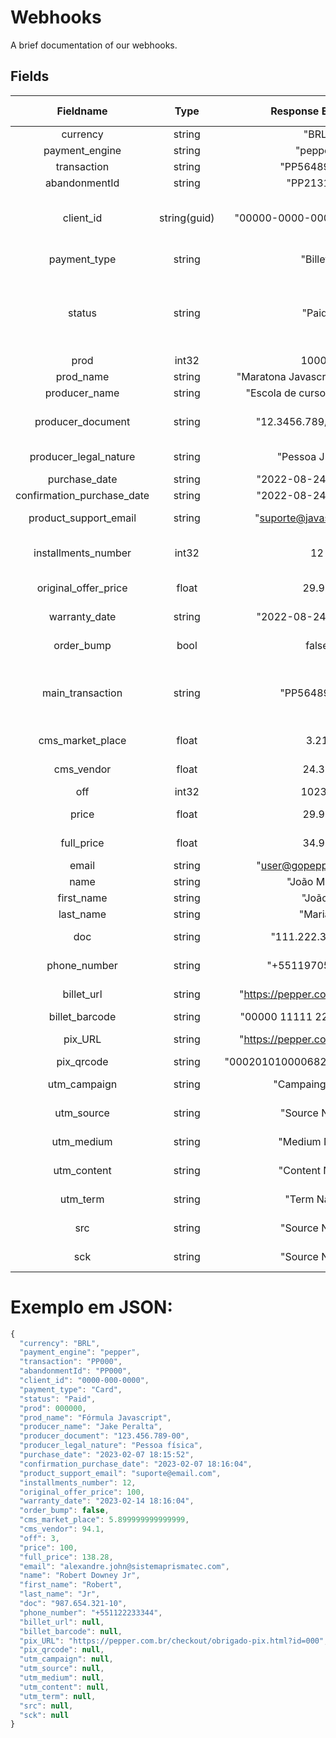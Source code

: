# Webhooks
A brief documentation of our webhooks.

## Fields

|     Fieldname     |      Type      |       Response Example       | Possibilities or Description |
| :---------------: | :------------: | :--------------------------: | :--------------------------: |
|     currency      |     string     |             "BRL"            |            BRL, USD          |
|   payment_engine  |     string     |           "pepper"           |         Constant field       |
|     transaction   |     string     |         "PP56489423"         |         Transactions Id      |
|   abandonmentId   |     string     |          "PP213123"          |          Abandonment Id      |
|     client_id     |   string(guid) |  "00000-0000-0000-0000-000"  | To be used in the recovery of an abandoned cart |
| payment_type | string | "Billet" | Checkout, Pix, Billet, Card |
| status | string | "Paid" | Abandonment, Created, WaitingPayment, Paid, Refused, Refunded, Chargeback | 
| prod | int32 | 10000 | Product Id |
| prod_name | string | "Maratona Javascript em 30 dias" | Product name |
| producer_name | string | "Escola de curso online LTDA" | Producer name |
| producer_document | string | "12.3456.789/0001-10" | Producer document number |
| producer_legal_nature | string | "Pessoa Jurídica | Pessoa física, Pessoa Jurídica |
| purchase_date | string | "2022-08-24 15:10:59" | Purchase date |
| confirmation_purchase_date | string | "2022-08-24 15:10:59" | Approved date |
| product_support_email | string | "suporte@javascript.com" | Product Support Email |
| installments_number | int32 | 12 | Number of transaction installments |
| original_offer_price | float | 29.90 | Price before taxes |
| warranty_date | string | "2022-08-24 15:10:59" | Warranty deadline |
| order_bump | bool | false | If product is orderbump |
| main_transaction | string | "PP56489423" | The main transaction. Could be the same value of transaction field |
| cms_market_place | float | 3.21 | Platform tax amount |
| cms_vendor | float | 24.31 | Producer amount |
| off | int32 | 10232 | Offer Id |
| price | float | 29.90 | Offer price before taxes |
| full_price | float | 34.90 | Price paid by client |
| email | string | "user@gopepper.com.br" | Client email |
| name | string | "João Maria" | Client full name |
| first_name | string | "João" | Client first name |
| last_name | string | "Maria" | Client last name |
| doc | string | "111.222.333-45" | Client document number |
| phone_number | string | "+5511970503010" | Client phone number |
| billet_url | string | "https://pepper.com.br/example" | Billet payment page |
| billet_barcode | string | "00000 11111 22222 333333" | Billet Barcode |
| pix_URL | string | "https://pepper.com.br/example" | Pix payment page |
| pix_qrcode | string | "0002010100006820014br.example" | Pix QRCode |
| utm_campaign | string | "Campaing Name" | Tracking Parameter |
| utm_source | string | "Source Name" | Tracking Parameter |
| utm_medium | string | "Medium Name" | Tracking Parameter |
| utm_content | string | "Content Name" | Tracking Parameter |
| utm_term | string | "Term Name" | Tracking Parameter |
| src | string | "Source Name" | Tracking Parameter |
| sck | string | "Source Name" | Tracking Parameter |

# Exemplo em JSON:

```javascript
{
  "currency": "BRL",
  "payment_engine": "pepper",
  "transaction": "PP000",
  "abandonmentId": "PP000",
  "client_id": "0000-000-0000",
  "payment_type": "Card",
  "status": "Paid",
  "prod": 000000,
  "prod_name": "Fórmula Javascript",
  "producer_name": "Jake Peralta",
  "producer_document": "123.456.789-00",
  "producer_legal_nature": "Pessoa física",
  "purchase_date": "2023-02-07 18:15:52",
  "confirmation_purchase_date": "2023-02-07 18:16:04",
  "product_support_email": "suporte@email.com",
  "installments_number": 12,
  "original_offer_price": 100,
  "warranty_date": "2023-02-14 18:16:04",
  "order_bump": false,
  "cms_market_place": 5.899999999999999,
  "cms_vendor": 94.1,
  "off": 3,
  "price": 100,
  "full_price": 138.28,
  "email": "alexandre.john@sistemaprismatec.com",
  "name": "Robert Downey Jr",
  "first_name": "Robert",
  "last_name": "Jr",
  "doc": "987.654.321-10",
  "phone_number": "+551122233344",
  "billet_url": null,
  "billet_barcode": null,
  "pix_URL": "https://pepper.com.br/checkout/obrigado-pix.html?id=000",
  "pix_qrcode": null,
  "utm_campaign": null,
  "utm_source": null,
  "utm_medium": null,
  "utm_content": null,
  "utm_term": null,
  "src": null,
  "sck": null
}
```
